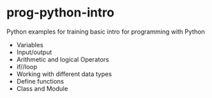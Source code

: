 # prog-python-intro
Python examples for training basic intro for programming with Python
* Variables
* Input/output 
* Arithmetic and logical Operators
* if//loop
* Working with different data types 
* Define functions
* Class and Module
